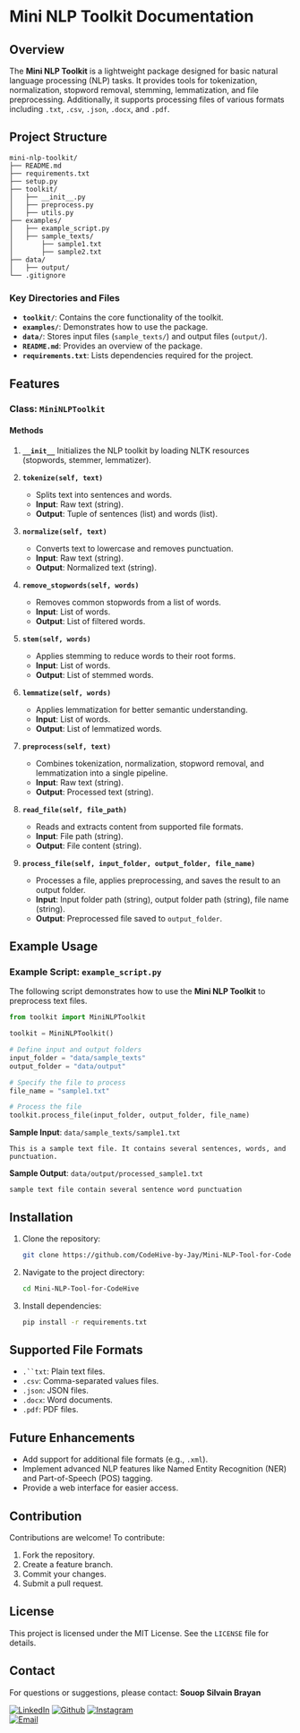 # Mini NLP Toolkit Documentation

## Overview

The **Mini NLP Toolkit** is a lightweight package designed for basic natural language processing (NLP) tasks. It provides tools for tokenization, normalization, stopword removal, stemming, lemmatization, and file preprocessing. Additionally, it supports processing files of various formats including `.txt`, `.csv`, `.json`, `.docx`, and `.pdf`.

## Project Structure

```
mini-nlp-toolkit/
├── README.md
├── requirements.txt
├── setup.py
├── toolkit/
│   ├── __init__.py
│   ├── preprocess.py
│   ├── utils.py
├── examples/
│   ├── example_script.py
│   ├── sample_texts/
│       ├── sample1.txt
│       ├── sample2.txt
├── data/
│   ├── output/
└── .gitignore
```

### Key Directories and Files

- **`toolkit/`**: Contains the core functionality of the toolkit.
- **`examples/`**: Demonstrates how to use the package.
- **`data/`**: Stores input files (`sample_texts/`) and output files (`output/`).
- **`README.md`**: Provides an overview of the package.
- **`requirements.txt`**: Lists dependencies required for the project.


## Features

### Class: `MiniNLPToolkit`

#### Methods

1. **`__init__`**
   Initializes the NLP toolkit by loading NLTK resources (stopwords, stemmer, lemmatizer).

2. **`tokenize(self, text)`**

   - Splits text into sentences and words.
   - **Input**: Raw text (string).
   - **Output**: Tuple of sentences (list) and words (list).

3. **`normalize(self, text)`**

   - Converts text to lowercase and removes punctuation.
   - **Input**: Raw text (string).
   - **Output**: Normalized text (string).

4. **`remove_stopwords(self, words)`**

   - Removes common stopwords from a list of words.
   - **Input**: List of words.
   - **Output**: List of filtered words.

5. **`stem(self, words)`**

   - Applies stemming to reduce words to their root forms.
   - **Input**: List of words.
   - **Output**: List of stemmed words.

6. **`lemmatize(self, words)`**

   - Applies lemmatization for better semantic understanding.
   - **Input**: List of words.
   - **Output**: List of lemmatized words.

7. **`preprocess(self, text)`**

   - Combines tokenization, normalization, stopword removal, and lemmatization into a single pipeline.
   - **Input**: Raw text (string).
   - **Output**: Processed text (string).

8. **`read_file(self, file_path)`**

   - Reads and extracts content from supported file formats.
   - **Input**: File path (string).
   - **Output**: File content (string).

9. **`process_file(self, input_folder, output_folder, file_name)`**

   - Processes a file, applies preprocessing, and saves the result to an output folder.
   - **Input**: Input folder path (string), output folder path (string), file name (string).
   - **Output**: Preprocessed file saved to `output_folder`.


## Example Usage

### Example Script: `example_script.py`

The following script demonstrates how to use the **Mini NLP Toolkit** to preprocess text files.

```python
from toolkit import MiniNLPToolkit

toolkit = MiniNLPToolkit()

# Define input and output folders
input_folder = "data/sample_texts"
output_folder = "data/output"

# Specify the file to process
file_name = "sample1.txt"

# Process the file
toolkit.process_file(input_folder, output_folder, file_name)
```

**Sample Input**: `data/sample_texts/sample1.txt`

```
This is a sample text file. It contains several sentences, words, and punctuation.
```

**Sample Output**: `data/output/processed_sample1.txt`

```
sample text file contain several sentence word punctuation
```

## Installation

1. Clone the repository:
   ```bash
   git clone https://github.com/CodeHive-by-Jay/Mini-NLP-Tool-for-CodeHive
   ```
2. Navigate to the project directory:
   ```bash
   cd Mini-NLP-Tool-for-CodeHive
   ```
3. Install dependencies:
   ```bash
   pip install -r requirements.txt
   ```


## Supported File Formats

- `.``txt`: Plain text files.
- `.csv`: Comma-separated values files.
- `.json`: JSON files.
- `.docx`: Word documents.
- `.pdf`: PDF files.


## Future Enhancements

- Add support for additional file formats (e.g., `.xml`).
- Implement advanced NLP features like Named Entity Recognition (NER) and Part-of-Speech (POS) tagging.
- Provide a web interface for easier access.


## Contribution

Contributions are welcome! To contribute:

1. Fork the repository.
2. Create a feature branch.
3. Commit your changes.
4. Submit a pull request.


## License

This project is licensed under the MIT License. See the `LICENSE` file for details.


## Contact

For questions or suggestions, please contact:
**Souop Silvain Brayan**

[![LinkedIn](https://img.shields.io/badge/LinkedIn-0077B5?style=for-the-badge&logo=linkedin&logoColor=white)](https://www.linkedin.com/in/brayan-j4y/) 
[![Github](https://img.shields.io/badge/CodeHive%20by%20Jay-100000?style=for-the-badge&logo=github&logoColor=white)](https://github.com/brayanj4y/)
[![Instagram](https://img.shields.io/badge/Instagram-E4405F?style=for-the-badge&logo=instagram&logoColor=white)](https://www.instagram.com/brayanj4y)  
[![Email](https://img.shields.io/badge/Email-D14836?style=for-the-badge&logo=gmail&logoColor=white)](mailto:souopsylvain@gmail.com) 

